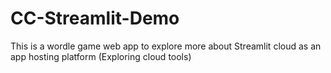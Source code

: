 # CC-Streamlit-Demo
This is a wordle game web app to explore more about Streamlit cloud as an app hosting platform
(Exploring cloud tools)